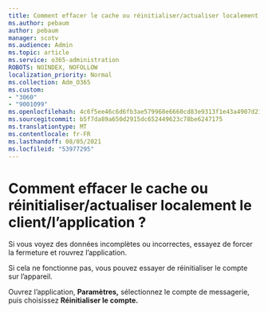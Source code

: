 ```yaml
---
title: Comment effacer le cache ou réinitialiser/actualiser localement le client/l’application ?
ms.author: pebaum
author: pebaum
manager: scotv
ms.audience: Admin
ms.topic: article
ms.service: o365-administration
ROBOTS: NOINDEX, NOFOLLOW
localization_priority: Normal
ms.collection: Adm_O365
ms.custom:
- "3060"
- "9001099"
ms.openlocfilehash: 4c6f5ee46c6d6fb3ae579968e6660cd83e9313f1e43a4907d212a39f6eee9b6c
ms.sourcegitcommit: b5f7da89a650d2915dc652449623c78be6247175
ms.translationtype: MT
ms.contentlocale: fr-FR
ms.lasthandoff: 08/05/2021
ms.locfileid: "53977295"
---
```

# <a name="how-do-i-clear-the-cache-or-locally-resetrefresh-the-clientapp"></a>Comment effacer le cache ou réinitialiser/actualiser localement le client/l’application ?

Si vous voyez des données incomplètes ou incorrectes, essayez de forcer la fermeture et rouvrez l’application.  

Si cela ne fonctionne pas, vous pouvez essayer de réinitialiser le compte sur l’appareil.
 
Ouvrez l’application, **Paramètres,** sélectionnez le compte de messagerie, puis choisissez **Réinitialiser le compte.**
